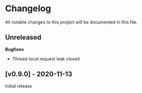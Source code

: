 
# Changelog
All notable changes to this project will be documented in this file.

## Unreleased 

**Bugfixes**

-   Thread-local request leak closed   


## [v0.9.0] - 2020-11-13 

Initial release
